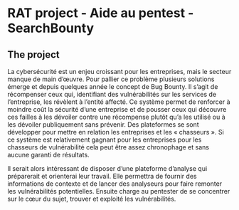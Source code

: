 # RAT project - Aide au pentest - SearchBounty

## The project 


La cybersécurité est un enjeu croissant pour les entreprises, mais le secteur manque de main d’œuvre. Pour pallier ce problème plusieurs solutions émerge et depuis quelques année le concept de Bug Bounty. Il s’agit de récompenser ceux qui, identifiant des vulnérabilités sur les services de l’entreprise, les révèlent à l’entité affecté. Ce système permet de renforcer à moindre coût la sécurité d’une entreprise et de pousser ceux qui découvre ces failles à les dévoiler contre une récompense plutôt qu’a les utilisé ou à les dévoiler publiquement sans prévenir. Des plateformes se sont développer pour mettre en relation les entreprises et les « chasseurs ». Si ce système est relativement gagnant pour les entreprises pour les chasseurs de vulnérabilité cela peut être assez chronophage et sans aucune garanti de résultats.

Il serait alors intéressant de disposer d’une plateforme d’analyse qui préparerait et orienterai leur travail. Elle permettra de fournir des informations de contexte et de lancer des analyseurs pour faire remonter les vulnérabilités potentielles. Ensuite charge au pentester de se concentrer sur le cœur du sujet, trouver et exploité les vulnérabilités.
